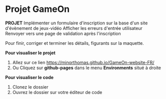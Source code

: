 # Projet GameOn
__PROJET__ 
Implémenter un formulaire d'inscription sur la base d'un site d'évènement de jeux-vidéo 
Afficher les erreurs d'entrée utilisateur 
Renvoyer vers une page de validation après l'inscription 

Pour finir, corriger et terminer les détails, figurants sur la maquette. 

__Pour visualiser le projet__ 
1. Allez sur ce lien https://minorthomas.github.io/GameOn-website-FR/ 
2. Ou Cliquez sur __github-pages__ dans le menu __Environments__ situé à droite 

__Pour visualiser le code__ 
1. Clonez le dossier
2. Ouvrez le dossier sur votre éditeur de code


